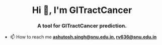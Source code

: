 <h1 align="center">Hi 👋, I'm GITractCancer</h1>
<h3 align="center">A tool for GITractCancer prediction.</h3>


- 📫 How to reach me **ashutosh.singh@snu.edu.in, rv636@snu.edu.in**

<p align="left">
</p>

